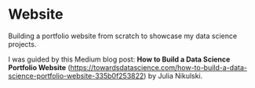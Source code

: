 # Website
Building a portfolio website from scratch to showcase my data science projects.

I was guided by this Medium blog post: 
**How to Build a Data Science Portfolio Website** (https://towardsdatascience.com/how-to-build-a-data-science-portfolio-website-335b0f253822) by Julia Nikulski.
